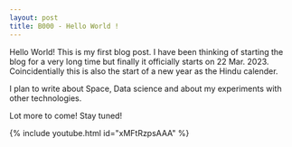 ```yaml
---
layout: post
title: B000 - Hello World !
---
```


Hello World! This is my first blog post. I have been thinking of starting the blog for a very long time but finally it officially starts on 22 Mar. 2023. Coincidentially this is also the start of a new year as the Hindu calender. 

I plan to write about Space, Data science and about my experiments with other technologies. 

Lot more to come! Stay tuned!

{% include youtube.html id="xMFtRzpsAAA" %}
